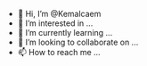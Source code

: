 - 👋 Hi, I’m @Kemalcaem
- 👀 I’m interested in ...
- 🌱 I’m currently learning ...
- 💞️ I’m looking to collaborate on ...
- 📫 How to reach me ...

<!---
Kemalcaem/Kemalcaem is a ✨ special ✨ repository because its `README.md` (this file) appears on your GitHub profile.
You can click the Preview link to take a look at your changes.
--->
